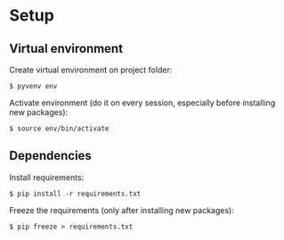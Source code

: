 # Setup

## Virtual environment

Create virtual environment on project folder:

    $ pyvenv env

Activate environment (do it on every session, especially before installing new packages):

    $ source env/bin/activate

## Dependencies

Install requirements:

    $ pip install -r requirements.txt

Freeze the requirements (only after installing new packages):

    $ pip freeze > requirements.txt
